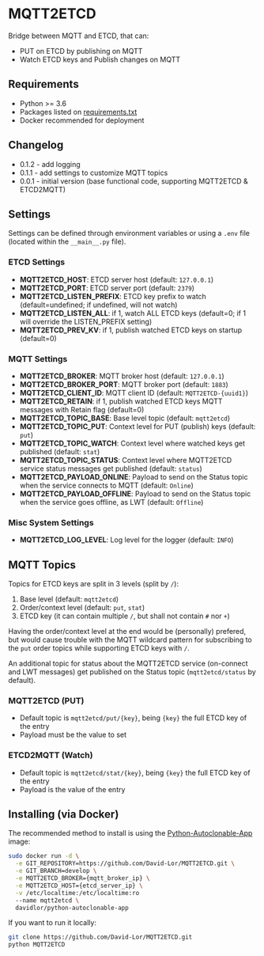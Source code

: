 # MQTT2ETCD

Bridge between MQTT and ETCD, that can:

- PUT on ETCD by publishing on MQTT
- Watch ETCD keys and Publish changes on MQTT

## Requirements

- Python >= 3.6
- Packages listed on [requirements.txt](requirements.txt)
- Docker recommended for deployment

## Changelog

- 0.1.2 - add logging
- 0.1.1 - add settings to customize MQTT topics
- 0.0.1 - initial version (base functional code, supporting MQTT2ETCD & ETCD2MQTT)

## Settings

Settings can be defined through environment variables or using a `.env` file (located within the `__main__.py` file).

### ETCD Settings

- **MQTT2ETCD_HOST**: ETCD server host (default: `127.0.0.1`)
- **MQTT2ETCD_PORT**: ETCD server port (default: `2379`)
- **MQTT2ETCD_LISTEN_PREFIX**: ETCD key prefix to watch (default=undefined; if undefined, will not watch)
- **MQTT2ETCD_LISTEN_ALL**: if 1, watch ALL ETCD keys (default=0; if 1 will override the LISTEN_PREFIX setting)
- **MQTT2ETCD_PREV_KV**: if 1, publish watched ETCD keys on startup (default=0)

### MQTT Settings

- **MQTT2ETCD_BROKER**: MQTT broker host (default: `127.0.0.1`)
- **MQTT2ETCD_BROKER_PORT**: MQTT broker port (default: `1883`)
- **MQTT2ETCD_CLIENT_ID**: MQTT client ID (default: `MQTT2ETCD-{uuid1}`)
- **MQTT2ETCD_RETAIN**: if 1, publish watched ETCD keys MQTT messages with Retain flag (default=0)
- **MQTT2ETCD_TOPIC_BASE**: Base level topic (default: `mqtt2etcd`)
- **MQTT2ETCD_TOPIC_PUT**: Context level for PUT (publish) keys (default: `put`)
- **MQTT2ETCD_TOPIC_WATCH**: Context level where watched keys get published (default: `stat`)
- **MQTT2ETCD_TOPIC_STATUS**: Context level where MQTT2ETCD service status messages get published (default: `status`)
- **MQTT2ETCD_PAYLOAD_ONLINE**: Payload to send on the Status topic when the service connects to MQTT (default: `Online`)
- **MQTT2ETCD_PAYLOAD_OFFLINE**: Payload to send on the Status topic when the service goes offline, as LWT (default: `Offline`)

### Misc System Settings

- **MQTT2ETCD_LOG_LEVEL**: Log level for the logger (default: `INFO`)

## MQTT Topics

Topics for ETCD keys are split in 3 levels (split by `/`):

1. Base level (default: `mqtt2etcd`)
2. Order/context level (default: `put`, `stat`)
3. ETCD key (it can contain multiple `/`, but shall not contain `#` nor `+`)

Having the order/context level at the end would be (personally) prefered, but would cause trouble with the MQTT wildcard pattern 
  for subscribing to the `put` order topics while supporting ETCD keys with `/`.

An additional topic for status about the MQTT2ETCD service (on-connect and LWT messages) get published on the Status topic
  (`mqtt2etcd/status` by default).

### MQTT2ETCD (PUT)

- Default topic is `mqtt2etcd/put/{key}`, being `{key}` the full ETCD key of the entry
- Payload must be the value to set

### ETCD2MQTT (Watch)

- Default topic is `mqtt2etcd/stat/{key}`, being `{key}` the full ETCD key of the entry
- Payload is the value of the entry

## Installing (via Docker)

The recommended method to install is using the [Python-Autoclonable-App](https://hub.docker.com/r/davidlor/python-autoclonable-app/) image:

```bash
sudo docker run -d \
  -e GIT_REPOSITORY=https://github.com/David-Lor/MQTT2ETCD.git \
  -e GIT_BRANCH=develop \
  -e MQTT2ETCD_BROKER={mqtt_broker_ip} \
  -e MQTT2ETCD_HOST={etcd_server_ip} \
  -v /etc/localtime:/etc/localtime:ro
  --name mqtt2etcd \
  davidlor/python-autoclonable-app
```

If you want to run it locally:

```bash
git clone https://github.com/David-Lor/MQTT2ETCD.git
python MQTT2ETCD
```
